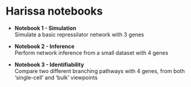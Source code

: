 # Harissa notebooks

* **Notebook 1 - Simulation**  
Simulate a basic repressilator network with 3 genes

* **Notebook 2 - Inference**  
Perform network inference from a small dataset with 4 genes

* **Notebook 3 - Identifiability**  
Compare two different branching pathways with 4 genes,
from both ‘single-cell’ and ‘bulk’ viewpoints
